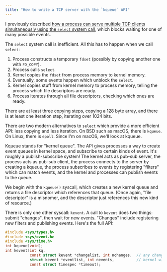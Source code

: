 ```yaml
---
title: "How to write a TCP server with the `kqueue` API"
---
```


I previously described [how a process can serve multiple TCP clients simultaneously using the `select` system call](/2016/12/16/tcp-server-select/), which blocks waiting for one of many possible events.

The `select` system call is inefficient. All this has to happen when we call `select`:

1. Process constructs a temporary `fdset` (possibly by copying another one with `FD_COPY`).
1. Process calls `select`.
1. Kernel copies the `fdset` from process memory to kernel memory.
1. Eventually, some events happen which unblock the `select`.
1. Kernel copies stuff from kernel memory to process memory, telling the process which file descriptors are ready.
1. Process iterates through all file descriptors, checking which ones are ready.

There are at least three copying steps, copying a 128 byte array, and there is at least one iteration step, iterating over 1024 bits.

There are two modern alternatives to `select` which provide a more efficient API: less copying and less iteration. On BSD such as macOS, there is `kqueue`. On Linux, there is `epoll`. Since I'm on macOS, we'll look at kqueue.

Kqueue stands for "kernel queue". The API gives processes a way to create event queues in kernel space, and subscribe to certain kinds of event. It's roughly a publish-subscribe system! The kernel acts as pub-sub server, the process acts as pub-sub client, the process connects to the server by creating a kqueue, the process subscribes to events by registering "filters" which can match events, and the kernel and processes can publish events to the queue.

We begin with the `kqueue()` syscall, which creates a new kernel queue and returns a file descriptor which references that queue. (Once again, "file descriptor" is a misnomer, and the descriptor just references this new kind of resource.)

There is only one other syscall: `kevent`. A call to `kevent` does two things: submit "changes", then wait for new events. "Changes" include registering new filters and publishing events. Here's the full API:

```c
#include <sys/types.h>
#include <sys/event.h>
#include <sys/time.h>
int kqueue(void);
int kevent(int kq,
           const struct kevent *changelist, int nchanges,  // any changes to register (can be NULL/0)
           struct kevent *eventlist, int nevents,          // kernel will put events here if not NULL/0
           const struct timespec *timeout);
```
